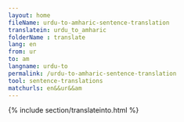 ```yaml
---
layout: home
fileName: urdu-to-amharic-sentence-translation
translatein: urdu_to_amharic
folderName : translate
lang: en
from: ur
to: am
langname: urdu-to
permalink: /urdu-to-amharic-sentence-translation
tool: sentence-translations
matchurls: en&&ur&&am
---
```

{% include section/translateinto.html %}
